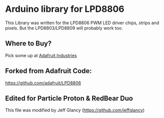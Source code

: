 # Arduino library for LPD8806 #
This Library was written for the LPD8806 PWM LED driver chips, strips and pixels.
But the LPD8803/LPD8809 will probably work too.

## Where to Buy? ##
Pick some up at [Adafruit Industries](http://www.adafruit.com/products/306)

## Forked from Adafruit Code: ##
https://github.com/adafruit/LPD8806

## Edited for Particle Proton & RedBear Duo ##
This file was modified by Jeff Glancy (https://github.com/jeffglancy)